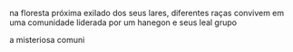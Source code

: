 na floresta próxima exilado dos seus lares, diferentes raças convivem em uma comunidade liderada por um hanegon e seus leal grupo

a misteriosa comuni